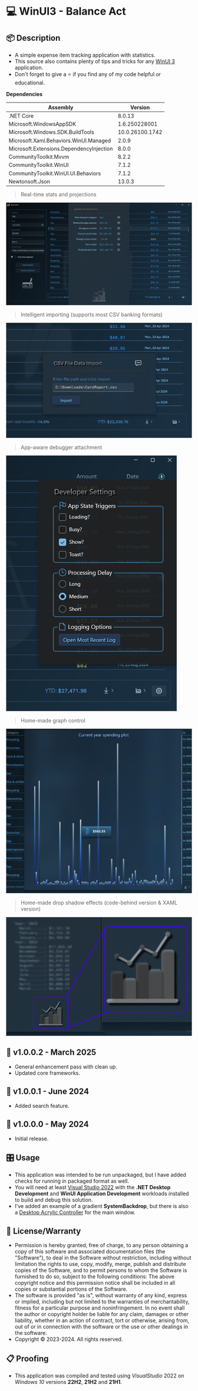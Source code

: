 # 💻 WinUI3 - Balance Act

## 📦 Description

- A simple expense item tracking application with statistics.
- This source also contains plenty of tips and tricks for any [WinUI 3](https://github.com/Microsoft/microsoft-ui-xaml) application.
- Don't forget to give a ⭐ if you find any of my code helpful or educational.

**Dependencies**

| Assembly | Version |
| ---- | ---- |
| .NET Core | 8.0.13 |
| Microsoft.WindowsAppSDK | 1.6.250228001 |
| Microsoft.Windows.SDK.BuildTools | 10.0.26100.1742 |
| Microsoft.Xaml.Behaviors.WinUI.Managed | 2.0.9 |
| Microsoft.Extensions.DependencyInjection | 8.0.0 |
| CommunityToolkit.Mvvm | 8.2.2 |
| CommunityToolkit.WinUI | 7.1.2 |
| CommunityToolkit.WinUI.UI.Behaviors | 7.1.2 |
| Newtonsoft.Json | 13.0.3 |

> Real-time stats and projections

![Example Picture](./ScreenShot1.png)

> Intelligent importing (supports most CSV banking formats)

![Example Picture](./ScreenShot2.png)

> App-aware debugger attachment

![Debug Mode](./ScreenShot3.png)

> Home-made graph control

![Home-made graph control](./ScreenShot5.png)

> Home-made drop shadow effects (code-behind version & XAML version)

![Home-made drop shadow](./ScreenShot4.png)

## 📝 v1.0.0.2 - March 2025
* General enhancement pass with clean up.
* Updated core frameworks.

## 📝 v1.0.0.1 - June 2024
* Added search feature.

 ## 📝 v1.0.0.0 - May 2024
* Initial release.

## 🎛️ Usage
* This application was intended to be run unpackaged, but I have added checks for running in packaged format as well.
* You will need at least [Visual Studio 2022](https://visualstudio.microsoft.com/downloads/) with the **.NET Desktop Development** and **WinUI Application Development** workloads installed to build and debug this solution.
* I've added an example of a gradient **SystemBackdrop**, but there is also a [Desktop Acrylic Controller](https://learn.microsoft.com/en-us/windows/windows-app-sdk/api/winrt/microsoft.ui.composition.systembackdrops.desktopacryliccontroller?view=windows-app-sdk-1.5) for the main window.

## 🧾 License/Warranty
* Permission is hereby granted, free of charge, to any person obtaining a copy of this software and associated documentation files (the "Software"), to deal in the Software without restriction, including without limitation the rights to use, copy, modify, merge, publish and distribute copies of the Software, and to permit persons to whom the Software is furnished to do so, subject to the following conditions: The above copyright notice and this permission notice shall be included in all copies or substantial portions of the Software.
* The software is provided "as is", without warranty of any kind, express or implied, including but not limited to the warranties of merchantability, fitness for a particular purpose and noninfringement. In no event shall the author or copyright holder be liable for any claim, damages or other liability, whether in an action of contract, tort or otherwise, arising from, out of or in connection with the software or the use or other dealings in the software.
* Copyright © 2023-2024. All rights reserved.

## 📋 Proofing
* This application was compiled and tested using *VisualStudio* 2022 on *Windows 10* versions **22H2**, **21H2** and **21H1**.

